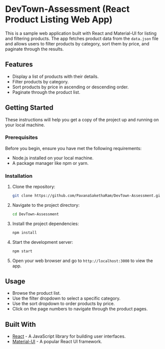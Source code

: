 # DevTown-Assessment (React Product Listing Web App)

This is a sample web application built with React and Material-UI for listing and filtering products. The app fetches product data from the `data.json` file and allows users to filter products by category, sort them by price, and paginate through the results.

## Features

- Display a list of products with their details.
- Filter products by category.
- Sort products by price in ascending or descending order.
- Paginate through the product list.

## Getting Started

These instructions will help you get a copy of the project up and running on your local machine.

### Prerequisites

Before you begin, ensure you have met the following requirements:

- Node.js installed on your local machine.
- A package manager like npm or yarn.

### Installation

1. Clone the repository:

   ```bash
   git clone https://github.com/PavanaSakethaRam/DevTown-Assessment.git
   ```
2. Navigate to the project directory:

    ```bash
    cd DevTown-Assessment
    ```

3. Install the project dependencies:

     ```bash
     npm install
     ```

4. Start the development server:
     ```bash
     npm start
     ```

5. Open your web browser and go to `http://localhost:3000` to view the app.

## Usage
- Browse the product list.
- Use the filter dropdown to select a specific category.
- Use the sort dropdown to order products by price.
- Click on the page numbers to navigate through the product pages.

## Built With

- [React](https://reactjs.org/) - A JavaScript library for building user interfaces.
- [Material-UI](https://mui.com/) - A popular React UI framework.
